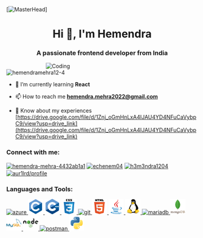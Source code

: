 [![MasterHead](https://external-content.duckduckgo.com/iu/?u=https%3A%2F%2Fuser-images.githubusercontent.com%2F31812582%2F118072005-93d46980-b3c6-11eb-9afd-629b4f706a56.gif&f=1&nofb=1&ipt=80dc8aca118601263f20f100d8b24aeeb833a6522d63d0edf34dfad845c51962&ipo=images)]
<h1 align="center">Hi 👋, I'm Hemendra</h1>
<h3 align="center">A passionate frontend developer from India</h3>
<img align="right" alt="Coding" width="400" src="https://external-content.duckduckgo.com/iu/?u=https%3A%2F%2Fcdn.dribbble.com%2Fusers%2F2131993%2Fscreenshots%2F4948736%2Fthoughtworks-gif_dribbble.gif&f=1&nofb=1&ipt=3d0d42ea033ba39d464ee00011caeec049d6d6fbae92b0ab5391e7c00365ebf8&ipo=images">

<p align="left"> <img src="https://komarev.com/ghpvc/?username=hemendramehra12-4&label=Profile%20views&color=0e75b6&style=flat" alt="hemendramehra12-4" /> </p>

- 🌱 I’m currently learning **React**

- 📫 How to reach me **hemendra.mehra2022@gmail.com**

- 📄 Know about my experiences [https://drive.google.com/file/d/1Znj_oGmHnLxA4IJAU4YD4NFuCaVybpC9/view?usp=drive_link](https://drive.google.com/file/d/1Znj_oGmHnLxA4IJAU4YD4NFuCaVybpC9/view?usp=drive_link)

<h3 align="left">Connect with me:</h3>
<p align="left">
<a href="https://linkedin.com/in/hemendra-mehra-4432ab1a1" target="blank"><img align="center" src="https://raw.githubusercontent.com/rahuldkjain/github-profile-readme-generator/master/src/images/icons/Social/linked-in-alt.svg" alt="hemendra-mehra-4432ab1a1" height="30" width="40" /></a>
<a href="https://instagram.com/echenem04" target="blank"><img align="center" src="https://raw.githubusercontent.com/rahuldkjain/github-profile-readme-generator/master/src/images/icons/Social/instagram.svg" alt="echenem04" height="30" width="40" /></a>
<a href="https://www.hackerrank.com/h3m3ndra1204" target="blank"><img align="center" src="https://raw.githubusercontent.com/rahuldkjain/github-profile-readme-generator/master/src/images/icons/Social/hackerrank.svg" alt="h3m3ndra1204" height="30" width="40" /></a>
<!--
  <a href="https://codeforces.com/profile/Maaksh04" target="blank"><img align="center" src="https://raw.githubusercontent.com/rahuldkjain/github-profile-readme-generator/master/src/images/icons/Social/codeforces.svg"      alt="h3m3ndra" height="30" width="40" /></a> 
  -->
<!--
  <a href="https://www.codechef.com/users/maaksh1204" target="blank"><img align="center" src="https://raw.githubusercontent.com/rahuldkjain/github-profile-readme-generator/master/src/images/icons/Social/codechef.svg"      alt="h3m3ndra" height="30" width="40" /></a> 
  -->
<a href="https://auth.geeksforgeeks.org/user/aur1lrd/profile" target="blank"><img align="center" src="https://raw.githubusercontent.com/rahuldkjain/github-profile-readme-generator/master/src/images/icons/Social/geeks-for-geeks.svg" alt="aur1lrd/profile" height="30" width="40" /></a>
</p>

<h3 align="left">Languages and Tools:</h3>
<p align="left"> <a href="https://azure.microsoft.com/en-in/" target="_blank" rel="noreferrer"> <img src="https://www.vectorlogo.zone/logos/microsoft_azure/microsoft_azure-icon.svg" alt="azure" width="40" height="40"/> </a> <a href="https://www.cprogramming.com/" target="_blank" rel="noreferrer"> <img src="https://raw.githubusercontent.com/devicons/devicon/master/icons/c/c-original.svg" alt="c" width="40" height="40"/> </a> <a href="https://www.w3schools.com/cpp/" target="_blank" rel="noreferrer"> <img src="https://raw.githubusercontent.com/devicons/devicon/master/icons/cplusplus/cplusplus-original.svg" alt="cplusplus" width="40" height="40"/> </a> <a href="https://www.w3schools.com/css/" target="_blank" rel="noreferrer"> <img src="https://raw.githubusercontent.com/devicons/devicon/master/icons/css3/css3-original-wordmark.svg" alt="css3" width="40" height="40"/> </a> <a href="https://git-scm.com/" target="_blank" rel="noreferrer"> <img src="https://www.vectorlogo.zone/logos/git-scm/git-scm-icon.svg" alt="git" width="40" height="40"/> </a> <a href="https://www.w3.org/html/" target="_blank" rel="noreferrer"> <img src="https://raw.githubusercontent.com/devicons/devicon/master/icons/html5/html5-original-wordmark.svg" alt="html5" width="40" height="40"/> </a> <a href="https://www.java.com" target="_blank" rel="noreferrer"> <img src="https://raw.githubusercontent.com/devicons/devicon/master/icons/java/java-original.svg" alt="java" width="40" height="40"/> </a> <a href="https://www.linux.org/" target="_blank" rel="noreferrer"> <img src="https://raw.githubusercontent.com/devicons/devicon/master/icons/linux/linux-original.svg" alt="linux" width="40" height="40"/> </a> <a href="https://mariadb.org/" target="_blank" rel="noreferrer"> <img src="https://www.vectorlogo.zone/logos/mariadb/mariadb-icon.svg" alt="mariadb" width="40" height="40"/> </a> <a href="https://www.mongodb.com/" target="_blank" rel="noreferrer"> <img src="https://raw.githubusercontent.com/devicons/devicon/master/icons/mongodb/mongodb-original-wordmark.svg" alt="mongodb" width="40" height="40"/> </a> <a href="https://www.mysql.com/" target="_blank" rel="noreferrer"> <img src="https://raw.githubusercontent.com/devicons/devicon/master/icons/mysql/mysql-original-wordmark.svg" alt="mysql" width="40" height="40"/> </a> <a href="https://nodejs.org" target="_blank" rel="noreferrer"> <img src="https://raw.githubusercontent.com/devicons/devicon/master/icons/nodejs/nodejs-original-wordmark.svg" alt="nodejs" width="40" height="40"/> </a> <a href="https://postman.com" target="_blank" rel="noreferrer"> <img src="https://www.vectorlogo.zone/logos/getpostman/getpostman-icon.svg" alt="postman" width="40" height="40"/> </a> <a href="https://www.python.org" target="_blank" rel="noreferrer"> <img src="https://raw.githubusercontent.com/devicons/devicon/master/icons/python/python-original.svg" alt="python" width="40" height="40"/> </a> </p>

